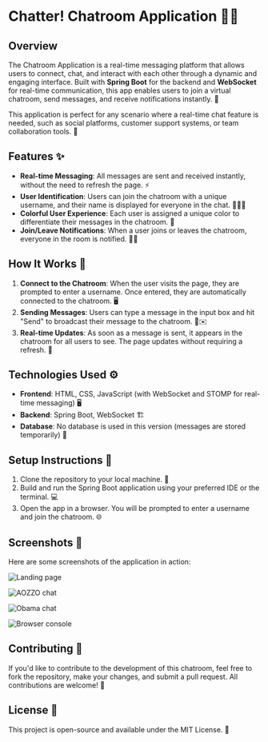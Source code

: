 # Chatter! Chatroom Application 🎉💬

## Overview

The Chatroom Application is a real-time messaging platform that allows users to connect, chat, and interact with each other through a dynamic and engaging interface. Built with **Spring Boot** for the backend and **WebSocket** for real-time communication, this app enables users to join a virtual chatroom, send messages, and receive notifications instantly. 🚀

This application is perfect for any scenario where a real-time chat feature is needed, such as social platforms, customer support systems, or team collaboration tools. 🤝

## Features ✨

- **Real-time Messaging**: All messages are sent and received instantly, without the need to refresh the page. ⚡
- **User Identification**: Users can join the chatroom with a unique username, and their name is displayed for everyone in the chat. 🧑‍🤝‍🧑
- **Colorful User Experience**: Each user is assigned a unique color to differentiate their messages in the chatroom. 🌈
- **Join/Leave Notifications**: When a user joins or leaves the chatroom, everyone in the room is notified. 🚪👋

## How It Works 🔧

1. **Connect to the Chatroom**: When the user visits the page, they are prompted to enter a username. Once entered, they are automatically connected to the chatroom. 🖥️
2. **Sending Messages**: Users can type a message in the input box and hit "Send" to broadcast their message to the chatroom. 📝✉️
3. **Real-time Updates**: As soon as a message is sent, it appears in the chatroom for all users to see. The page updates without requiring a refresh. 🔄

## Technologies Used ⚙️

- **Frontend**: HTML, CSS, JavaScript (with WebSocket and STOMP for real-time messaging) 🖥️
- **Backend**: Spring Boot, WebSocket 🏗️
- **Database**: No database is used in this version (messages are stored temporarily) 💾

## Setup Instructions 🏁

1. Clone the repository to your local machine. 🚀
2. Build and run the Spring Boot application using your preferred IDE or the terminal. 💻
3. Open the app in a browser. You will be prompted to enter a username and join the chatroom. 🌐

## Screenshots 📸

Here are some screenshots of the application in action:

![Landing page](https://github.com/user-attachments/assets/b3df0167-0786-416f-b645-a75d4213fbe6)

![AOZZO chat](https://github.com/user-attachments/assets/084368ad-a268-4dda-9d8c-a5d22a3f8d52)

![Obama chat](https://github.com/user-attachments/assets/1a132ce3-8223-4159-b936-d4d3e5d8f973)

![Browser console](https://github.com/user-attachments/assets/e8992ba1-5d39-409f-8e7c-de0ba4cbb4fe)

## Contributing 🤗

If you'd like to contribute to the development of this chatroom, feel free to fork the repository, make your changes, and submit a pull request. All contributions are welcome! 🙌

## License 📝

This project is open-source and available under the MIT License. 🎉

